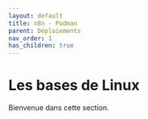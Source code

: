 ```yaml
---
layout: default
title: n8n - Podman
parent: Déploiements
nav_order: 1
has_children: true
---
```


# Les bases de Linux

Bienvenue dans cette section.
